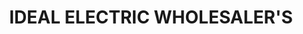 ---
title: "IDEAL ELECTRIC WHOLESALER'S"
url: /karachi/ideal-electric-wholesalers/
shop: wholesale
---